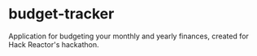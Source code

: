 # budget-tracker

Application for budgeting your monthly and yearly finances, created for Hack Reactor's hackathon.

